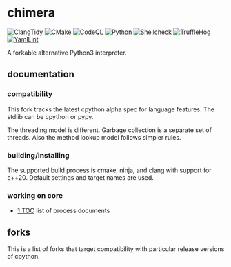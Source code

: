 # chimera

[![ClangTidy](https://github.com/asakatida/chimera/actions/workflows/clang-tidy.yml/badge.svg)](https://github.com/asakatida/chimera/actions/workflows/clang-tidy.yml) [![CMake](https://github.com/asakatida/chimera/actions/workflows/cmake.yml/badge.svg)](https://github.com/asakatida/chimera/actions/workflows/cmake.yml) [![CodeQL](https://github.com/asakatida/chimera/actions/workflows/codeql.yml/badge.svg)](https://github.com/asakatida/chimera/actions/workflows/codeql.yml) [![Python](https://github.com/asakatida/chimera/actions/workflows/python.yml/badge.svg)](https://github.com/asakatida/chimera/actions/workflows/python.yml) [![Shellcheck](https://github.com/asakatida/chimera/actions/workflows/shellcheck.yml/badge.svg)](https://github.com/asakatida/chimera/actions/workflows/shellcheck.yml) [![TruffleHog](https://github.com/asakatida/chimera/actions/workflows/trufflehog.yml/badge.svg)](https://github.com/asakatida/chimera/actions/workflows/trufflehog.yml) [![YamlLint](https://github.com/asakatida/chimera/actions/workflows/yamllint.yml/badge.svg)](https://github.com/asakatida/chimera/actions/workflows/yamllint.yml)

A forkable alternative Python3 interpreter.

## documentation

### compatibility

This fork tracks the latest cpython alpha spec for language features.  The stdlib can be cpython or pypy.

The threading model is different.  Garbage collection is a separate set of threads.  Also the method lookup model follows simpler rules.

### building/installing

The supported build process is cmake, ninja, and clang with support for c++20.  Default settings and target names are used.

### working on core

- [1 TOC](process/1_TOC.md) list of process documents

## forks

This is a list of forks that target compatibility with particular release versions of cpython.
